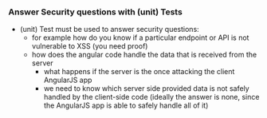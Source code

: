 ### Answer Security questions with (unit) Tests

- (unit) Test must be used to answer security questions:
  - for example how do you know if a particular endpoint or API is not vulnerable to XSS  (you need proof)
  - how does the angular code handle the data that is received from the server
    - what happens if the server is the once attacking the client AngularJS app
    - we need to know which server side provided data is not safely handled by the client-side code (ideally the answer is none, since the AngularJS app is able to safely handle all of it)
